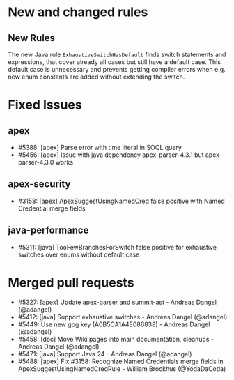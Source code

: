 # New and changed rules

## New Rules

The new Java rule `ExhaustiveSwitchHasDefault` finds switch statements and
expressions, that cover already all cases but still have a default case. This default case is unnecessary
and prevents getting compiler errors when e.g. new enum constants are added without extending the switch.

# Fixed Issues

## apex

- #5388: [apex] Parse error with time literal in SOQL query
- #5456: [apex] Issue with java dependency apex-parser-4.3.1 but apex-parser-4.3.0 works

## apex-security

- #3158: [apex] ApexSuggestUsingNamedCred false positive with Named Credential merge fields

## java-performance

- #5311: [java] TooFewBranchesForSwitch false positive for exhaustive switches over enums without default case

# Merged pull requests

- #5327: [apex] Update apex-parser and summit-ast - Andreas Dangel (@adangel)
- #5412: [java] Support exhaustive switches - Andreas Dangel (@adangel)
- #5449: Use new gpg key (A0B5CA1A4E086838) - Andreas Dangel (@adangel)
- #5458: [doc] Move Wiki pages into main documentation, cleanups - Andreas Dangel (@adangel)
- #5471: [java] Support Java 24 - Andreas Dangel (@adangel)
- #5488: [apex] Fix #3158: Recognize Named Credentials merge fields in ApexSuggestUsingNamedCredRule - William Brockhus (@YodaDaCoda)
